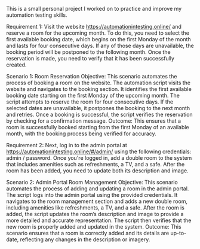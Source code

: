 This is a small personal project I worked on to practice and improve my automation testing skills.

Requirement 1: Visit the website https://automationintesting.online/ and reserve a room for the upcoming month. To do this, you need to select the first available booking date, which begins on the first Monday of the month and lasts for four consecutive days. If any of those days are unavailable, the booking period will be postponed to the following month. Once the reservation is made, you need to verify that it has been successfully created. 

Scenario 1: Room Reservation
Objective: This scenario automates the process of booking a room on the website.
 The automation script visits the website and navigates to the booking section.
 It identifies the first available booking date starting on the first Monday of the upcoming month.
 The script attempts to reserve the room for four consecutive days.
 If the selected dates are unavailable, it postpones the booking to the next month and retries.
 Once a booking is successful, the script verifies the reservation by checking for a confirmation message.
Outcome: This ensures that a room is successfully booked starting from the first Monday of an available month, with the booking process being verified for accuracy.

Requirement 2: Next, log in to the admin portal at https://automationintesting.online/#/admin/ using the following credentials: admin / password. Once you're logged in, add a double room to the system that includes amenities such as refreshments, a TV, and a safe. After the room has been added, you need to update both its description and image. 

Scenario 2: Admin Portal Room Management
Objective: This scenario automates the process of adding and updating a room in the admin portal.
  The script logs into the admin portal using the provided credentials.
  It navigates to the room management section and adds a new double room, including amenities like refreshments, a TV, and a safe.
  After the room is added, the script updates the room’s description and image to provide a more detailed and accurate representation.
  The script then verifies that the new room is properly added and updated in the system.
Outcome: This scenario ensures that a room is correctly added and its details are up-to-date, reflecting any changes in the description or imagery.
